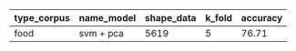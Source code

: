 type_corpus | name_model | shape_data | k_fold | accuracy
-- | -- | -- | -- | --
food | svm + pca | 5619 | 5 | 76.71
